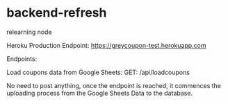 # backend-refresh
relearning node

Heroku Production Endpoint:
https://greycoupon-test.herokuapp.com


Endpoints:

Load coupons data from Google Sheets:
GET:
/api/loadcoupons

No need to post anything, once the endpoint is reached, it commences the uploading process from the Google Sheets Data to the database.
